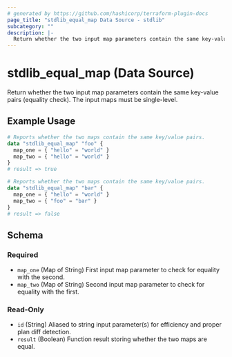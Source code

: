 ```yaml
---
# generated by https://github.com/hashicorp/terraform-plugin-docs
page_title: "stdlib_equal_map Data Source - stdlib"
subcategory: ""
description: |-
  Return whether the two input map parameters contain the same key-value pairs (equality check). The input maps must be single-level.
---
```


# stdlib_equal_map (Data Source)

Return whether the two input map parameters contain the same key-value pairs (equality check). The input maps must be single-level.

## Example Usage

```terraform
# Reports whether the two maps contain the same key/value pairs.
data "stdlib_equal_map" "foo" {
  map_one = { "hello" = "world" }
  map_two = { "hello" = "world" }
}
# result => true

# Reports whether the two maps contain the same key/value pairs.
data "stdlib_equal_map" "bar" {
  map_one = { "hello" = "world" }
  map_two = { "foo" = "bar" }
}
# result => false
```

<!-- schema generated by tfplugindocs -->
## Schema

### Required

- `map_one` (Map of String) First input map parameter to check for equality with the second.
- `map_two` (Map of String) Second input map parameter to check for equality with the first.

### Read-Only

- `id` (String) Aliased to string input parameter(s) for efficiency and proper plan diff detection.
- `result` (Boolean) Function result storing whether the two maps are equal.
